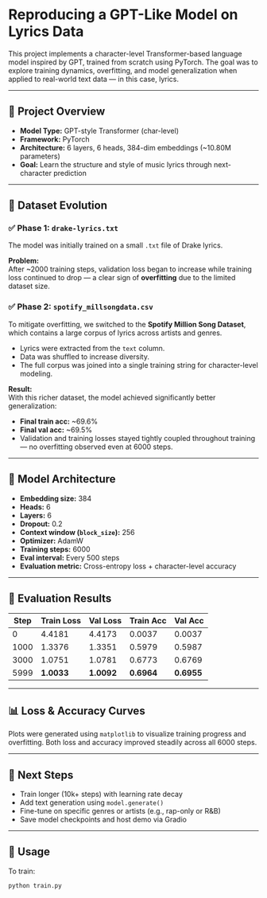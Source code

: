# Reproducing a GPT-Like Model on Lyrics Data

This project implements a character-level Transformer-based language model inspired by GPT, trained from scratch using PyTorch. The goal was to explore training dynamics, overfitting, and model generalization when applied to real-world text data — in this case, lyrics.

---

## 📌 Project Overview

- **Model Type:** GPT-style Transformer (char-level)
- **Framework:** PyTorch
- **Architecture:** 6 layers, 6 heads, 384-dim embeddings (~10.80M parameters)
- **Goal:** Learn the structure and style of music lyrics through next-character prediction

---

## 🧠 Dataset Evolution

### ✅ Phase 1: `drake-lyrics.txt`

The model was initially trained on a small `.txt` file of Drake lyrics.

**Problem:**  
After ~2000 training steps, validation loss began to increase while training loss continued to drop — a clear sign of **overfitting** due to the limited dataset size.

### ✅ Phase 2: `spotify_millsongdata.csv`

To mitigate overfitting, we switched to the **Spotify Million Song Dataset**, which contains a large corpus of lyrics across artists and genres.

- Lyrics were extracted from the `text` column.
- Data was shuffled to increase diversity.
- The full corpus was joined into a single training string for character-level modeling.

**Result:**  
With this richer dataset, the model achieved significantly better generalization:
- **Final train acc:** ~69.6%
- **Final val acc:** ~69.5%
- Validation and training losses stayed tightly coupled throughout training — no overfitting observed even at 6000 steps.

---

## 🧱 Model Architecture

- **Embedding size:** 384
- **Heads:** 6
- **Layers:** 6
- **Dropout:** 0.2
- **Context window (`block_size`):** 256
- **Optimizer:** AdamW
- **Training steps:** 6000
- **Eval interval:** Every 500 steps
- **Evaluation metric:** Cross-entropy loss + character-level accuracy

---

## 🔬 Evaluation Results

| Step | Train Loss | Val Loss | Train Acc | Val Acc |
|------|------------|----------|-----------|----------|
| 0    | 4.4181     | 4.4173   | 0.0037    | 0.0037   |
| 1000 | 1.3376     | 1.3351   | 0.5979    | 0.5987   |
| 3000 | 1.0751     | 1.0781   | 0.6773    | 0.6769   |
| 5999 | **1.0033** | **1.0092** | **0.6964** | **0.6955** |

---

## 📊 Loss & Accuracy Curves

Plots were generated using `matplotlib` to visualize training progress and overfitting. Both loss and accuracy improved steadily across all 6000 steps.

---

## 🚀 Next Steps

- Train longer (10k+ steps) with learning rate decay
- Add text generation using `model.generate()`
- Fine-tune on specific genres or artists (e.g., rap-only or R&B)
- Save model checkpoints and host demo via Gradio

---

## 💾 Usage

To train:
```bash
python train.py
